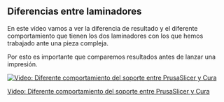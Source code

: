 ## Diferencias entre laminadores

En este vídeo vamos a ver la diferencia de resultado y el diferente comportamiento que tienen los dos laminadores con los que hemos trabajado ante una pieza compleja.


Por esto es importante que comparemos resultados antes de lanzar una impresión.

[![Video: Diferente comportamiento del soporte entre PrusaSlicer y Cura](https://img.youtube.com/vi/vM-f9cYLb6Y/0.jpg)](https://drive.google.com/file/d/1b0-lnVi-bUEnf7eUHmMj0q0U-ipcUtnZ/view?usp=sharing)


[Video: Diferente comportamiento del soporte entre PrusaSlicer y Cura](https://drive.google.com/file/d/1b0-lnVi-bUEnf7eUHmMj0q0U-ipcUtnZ/view?usp=sharing)


